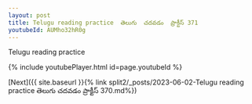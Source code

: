 ```yaml
---
layout: post
title: Telugu reading practice  తెలుగు  చదవడం  ప్రాక్టీస్ 371
youtubeId: AUMho32hR0g
---
```

 
 
Telugu reading practice
 
 
 
 
 


{% include youtubePlayer.html id=page.youtubeId %}
 
[Next]({{ site.baseurl }}{% link  split2/_posts/2023-06-02-Telugu reading practice  తెలుగు  చదవడం  ప్రాక్టీస్ 370.md%})
 
